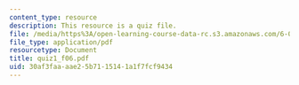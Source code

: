 ```yaml
---
content_type: resource
description: This resource is a quiz file.
file: /media/https%3A/open-learning-course-data-rc.s3.amazonaws.com/6-002-circuits-and-electronics-spring-2007/30af3faaaae25b7115141a1f7fcf9434_quiz1_f06.pdf
file_type: application/pdf
resourcetype: Document
title: quiz1_f06.pdf
uid: 30af3faa-aae2-5b71-1514-1a1f7fcf9434
---
```

